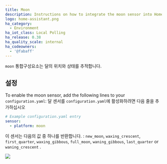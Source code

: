 ```yaml
---
title: Moon
description: Instructions on how to integrate the moon sensor into Home Assistant.
logo: home-assistant.png
ha_category:
  - Environment
ha_iot_class: Local Polling
ha_release: 0.38
ha_quality_scale: internal
ha_codeowners:
  - '@fabaff'
---
```


`moon` 통합구성요소는 달의 위치와 상태를 추적합니다.

## 설정 

To enable the moon sensor, add the following lines to your `configuration.yaml`:
달 센서를 `configuration.yaml`에 활성화하려면 다음 줄을 추가하십시오

```yaml
# Example configuration.yaml entry
sensor:
  - platform: moon
```

이 센서는 다음의 값 중 하나를 반환합니다. :
`new_moon`, `waxing_crescent`, `first_quarter`, `waxing_gibbous`, `full_moon`, `waning_gibbous`, `last_quarter` or `waning_crescent` .

<p class='img'>
<img src='/images/screenshots/more-info-dialog-moon.png' />
</p>
